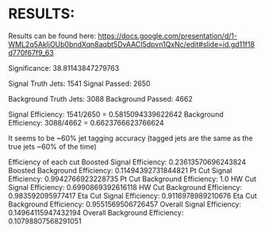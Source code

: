 # RESULTS:
Results can be found here: https://docs.google.com/presentation/d/1-WML2q5AkljOUb0bndXqn8aqbt5DvAACI5dpvn1QxNc/edit#slide=id.gd11f18d770f67f9_63


Significance: 38.81143847279763

Signal Truth Jets: 1541
Signal Passed: 2650

Background Truth Jets: 3088
Background Passed: 4662

Signal Efficiency: 1541/2650 = 0.5815094339622642
Background Efficiency: 3088/4662 = 0.6623766623766624

It seems to be ~60% jet tagging accuracy (tagged jets are the same as the true jets ~60% of the time)


Efficiency of each cut
Boosted Signal Efficiency: 0.23613570696243824
Boosted Background Efficiency: 0.11494392731844821
Pt Cut Signal Efficiency: 0.9942766923228735
Pt Cut Background Efficiency: 1.0
HW Cut Signal Efficiency: 0.6990869392616118
HW Cut Background Efficiency: 0.983592095977417
Eta Cut Signal Efficiency: 0.9116978989210676
Eta Cut Background Efficiency: 0.9551569506726457
Overall Signal Efficiency: 0.14964115947432194
Overall Background Efficiency: 0.10798807568291051

